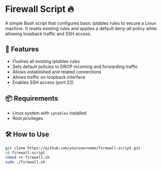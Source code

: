 # Firewall Script 🔥

A simple Bash script that configures basic iptables rules to secure a Linux machine. It resets existing rules and applies a default deny-all policy while allowing loopback traffic and SSH access.

## 🚀 Features
- Flushes all existing iptables rules
- Sets default policies to DROP incoming and forwarding traffic
- Allows established and related connections
- Allows traffic on loopback interface
- Enables SSH access (port 22)

## 📦 Requirements
- Linux system with `iptables` installed
- Root privileges

## 🛠️ How to Use
```bash
git clone https://github.com/yourusername/firewall-script.git
cd firewall-script
chmod +x firewall.sh
sudo ./firewall.sh
